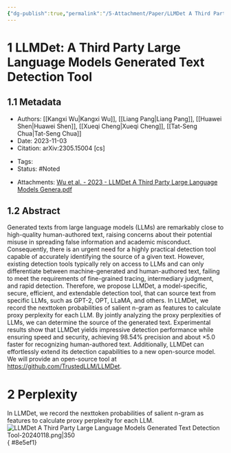 ```yaml
---
{"dg-publish":true,"permalink":"/5-Attachment/Paper/LLMDet A Third Party Large Language Models Generated Text Detection Tool/"}
---
```


# 1 LLMDet: A Third Party Large Language Models Generated Text Detection Tool
## 1.1 Metadata
* Authors: [[Kangxi Wu\|Kangxi Wu]], [[Liang Pang\|Liang Pang]], [[Huawei Shen\|Huawei Shen]], [[Xueqi Cheng\|Xueqi Cheng]], [[Tat-Seng Chua\|Tat-Seng Chua]]
* Date: 2023-11-03
* Citation: arXiv:2305.15004 [cs]
- Tags: 
- Status: #Noted
* Attachments: [Wu et al. - 2023 - LLMDet A Third Party Large Language Models Genera.pdf](zotero://open-pdf/library/items/WR3BB9RG)
## 1.2 Abstract
Generated texts from large language models (LLMs) are remarkably close to high-quality human-authored text, raising concerns about their potential misuse in spreading false information and academic misconduct. Consequently, there is an urgent need for a highly practical detection tool capable of accurately identifying the source of a given text. However, existing detection tools typically rely on access to LLMs and can only differentiate between machine-generated and human-authored text, failing to meet the requirements of fine-grained tracing, intermediary judgment, and rapid detection. Therefore, we propose LLMDet, a model-specific, secure, efficient, and extendable detection tool, that can source text from specific LLMs, such as GPT-2, OPT, LLaMA, and others. In LLMDet, we record the nexttoken probabilities of salient n-gram as features to calculate proxy perplexity for each LLM. By jointly analyzing the proxy perplexities of LLMs, we can determine the source of the generated text. Experimental results show that LLMDet yields impressive detection performance while ensuring speed and security, achieving 98.54% precision and about ×5.0 faster for recognizing human-authored text. Additionally, LLMDet can effortlessly extend its detection capabilities to a new open-source model. We will provide an open-source tool at https://github.com/TrustedLLM/LLMDet.
# 2 Perplexity
In LLMDet, we record the nexttoken probabilities of salient n-gram as features to calculate proxy perplexity for each LLM. 
![LLMDet A Third Party Large Language Models Generated Text Detection Tool-20240118.png|350](/img/user/5-Attachment/Image/LLMDet%20A%20Third%20Party%20Large%20Language%20Models%20Generated%20Text%20Detection%20Tool-20240118.png)
{ #8e5ef1}
